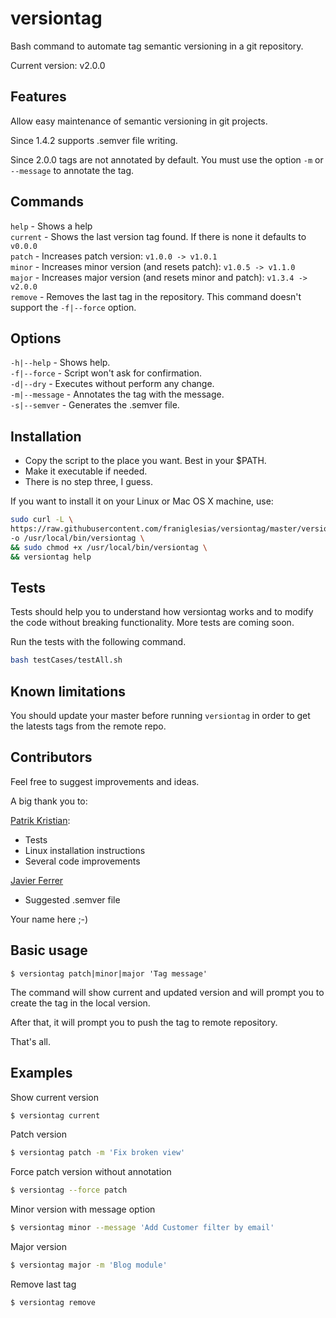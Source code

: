 # versiontag

Bash command to automate tag semantic versioning in a git repository.

Current version: v2.0.0

## Features

Allow easy maintenance of semantic versioning in git projects.

Since 1.4.2 supports .semver file writing.

Since 2.0.0 tags are not annotated by default. You must use the option `-m` or `--message` to annotate the tag.

## Commands

`help` - Shows a help  
`current` - Shows the last version tag found. If there is none it defaults to `v0.0.0`    
`patch` - Increases patch version: `v1.0.0 -> v1.0.1`  
`minor` - Increases minor version (and resets patch): `v1.0.5 -> v1.1.0`  
`major` - Increases major version (and resets minor and patch): `v1.3.4 -> v2.0.0`  
`remove` - Removes the last tag in the repository. This command doesn't support the `-f|--force` option.  

## Options

`-h|--help` - Shows help.  
`-f|--force` - Script won't ask for confirmation.  
`-d|--dry` - Executes without perform any change.  
`-m|--message` - Annotates the tag with the message.  
`-s|--semver` - Generates the .semver file.  

## Installation

* Copy the script to the place you want. Best in your $PATH.
* Make it executable if needed.
* There is no step three, I guess.

If you want to install it on your Linux or Mac OS X machine, use:
```bash
sudo curl -L \
https://raw.githubusercontent.com/franiglesias/versiontag/master/versiontag \
-o /usr/local/bin/versiontag \
&& sudo chmod +x /usr/local/bin/versiontag \
&& versiontag help
```

## Tests

Tests should help you to understand how versiontag works and to modify the code without breaking functionality. More tests are coming soon.

Run the tests with the following command. 

```bash
bash testCases/testAll.sh
```

## Known limitations

You should update your master before running `versiontag` in order to get the latests tags from the remote repo. 

## Contributors

Feel free to suggest improvements and ideas. 

A big thank you to:

[Patrik Kristian](https://github.com/pkristian): 

* Tests
* Linux installation instructions
* Several code improvements

 [Javier Ferrer](https://github.com/JavierCane)
 
 * Suggested .semver file
 
Your name here ;-)

## Basic usage

```
$ versiontag patch|minor|major 'Tag message'
```

The command will show current and updated version and will prompt you to create the tag in the local version.

After that, it will prompt you to push the tag to remote repository.

That's all.

## Examples

Show current version

```bash
$ versiontag current
```

Patch version

```bash
$ versiontag patch -m 'Fix broken view'
```

Force patch version without annotation

```bash
$ versiontag --force patch
```
Minor version with message option

```bash
$ versiontag minor --message 'Add Customer filter by email'
```

Major version

```bash
$ versiontag major -m 'Blog module'
```

Remove last tag

```bash
$ versiontag remove
```
